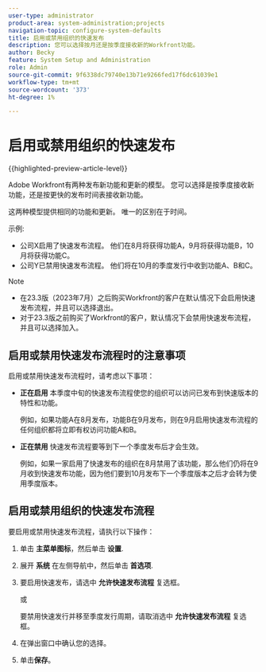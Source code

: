 ```yaml
---
user-type: administrator
product-area: system-administration;projects
navigation-topic: configure-system-defaults
title: 启用或禁用组织的快速发布
description: 您可以选择按月还是按季度接收新的Workfront功能。
author: Becky
feature: System Setup and Administration
role: Admin
source-git-commit: 9f6338dc79740e13b71e9266fed17f6dc61039e1
workflow-type: tm+mt
source-wordcount: '373'
ht-degree: 1%

---
```


# 启用或禁用组织的快速发布

{{highlighted-preview-article-level}}

Adobe Workfront有两种发布新功能和更新的模型。 您可以选择是按季度接收新功能，还是按更快的发布时间表接收新功能。

这两种模型提供相同的功能和更新。 唯一的区别在于时间。

示例:

* 公司X启用了快速发布流程。 他们在8月将获得功能A，9月将获得功能B，10月将获得功能C。
* 公司Y已禁用快速发布流程。 他们将在10月的季度发行中收到功能A、B和C。

>[!NOTE]
>
>* 在23.3版（2023年7月）之后购买Workfront的客户在默认情况下会启用快速发布流程，并且可以选择退出。
>* 对于23.3版之前购买了Workfront的客户，默认情况下会禁用快速发布流程，并且可以选择加入。

## 启用或禁用快速发布流程时的注意事项

启用或禁用快速发布流程时，请考虑以下事项：

* **正在启用** 本季度中旬的快速发布流程使您的组织可以访问已发布到快速版本的特性和功能。

  例如，如果功能A在8月发布，功能B在9月发布，则在9月启用快速发布流程的任何组织都将立即有权访问功能A和B。

* **正在禁用** 快速发布流程要等到下一个季度发布后才会生效。

  例如，如果一家启用了快速发布的组织在8月禁用了该功能，那么他们仍将在9月收到快速发布功能，因为他们要到10月发布下一个季度版本之后才会转为使用季度版本。

## 启用或禁用组织的快速发布流程

要启用或禁用快速发布流程，请执行以下操作：

1. 单击 **主菜单图标**，然后单击 **设置**.
1. 展开 **系统** 在左侧导航中，然后单击 **首选项**.
1. 要启用快速发布，请选中 **允许快速发布流程** 复选框。

   或

   要禁用快速发行并移至季度发行周期，请取消选中 **允许快速发布流程** 复选框。

1. 在弹出窗口中确认您的选择。
1. 单击&#x200B;**保存**。
